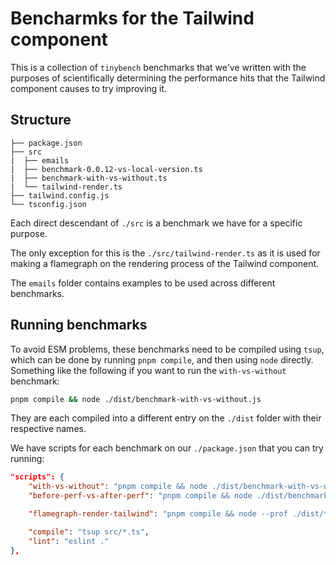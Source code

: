 # Bencharmks for the Tailwind component

This is a collection of `tinybench` benchmarks that we've written with the purposes of scientifically
determining the performance hits that the Tailwind component causes to try improving it.

## Structure

```
├── package.json
├── src
|  ├── emails
|  ├── benchmark-0.0.12-vs-local-version.ts
|  ├── benchmark-with-vs-without.ts
|  └── tailwind-render.ts
├── tailwind.config.js
└── tsconfig.json
```

Each direct descendant of `./src` is a benchmark we have for a specific purpose.

The only exception for this is the `./src/tailwind-render.ts` as it is used for making a
flamegraph on the rendering process of the Tailwind component.

The `emails` folder contains examples to be used across different benchmarks.

## Running benchmarks

To avoid ESM problems, these benchmarks need to be compiled using `tsup`,
which can be done by running `pnpm compile`, and then using `node` directly. 
Something like the following if you want to run the `with-vs-without` benchmark:

```sh
pnpm compile && node ./dist/benchmark-with-vs-without.js
```

They are each compiled into a different entry on the `./dist` folder with their respective names.

We have scripts for each benchmark on our `./package.json` that you can try running:

```json
"scripts": {
    "with-vs-without": "pnpm compile && node ./dist/benchmark-with-vs-without.js",
    "before-perf-vs-after-perf": "pnpm compile && node ./dist/benchmark-0.0.12-vs-local-version",

    "flamegraph-render-tailwind": "pnpm compile && node --prof ./dist/tailwind-render && node --prof-process --preprocess -j isolate*.log | flamebearer",

    "compile": "tsup src/*.ts",
    "lint": "eslint ."
},
```
